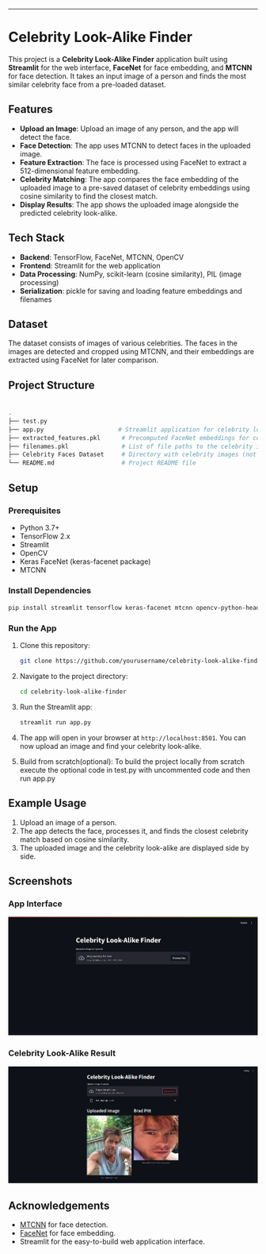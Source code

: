 
---

# Celebrity Look-Alike Finder

This project is a **Celebrity Look-Alike Finder** application built using **Streamlit** for the web interface, **FaceNet** for face embedding, and **MTCNN** for face detection. It takes an input image of a person and finds the most similar celebrity face from a pre-loaded dataset.

## Features

- **Upload an Image**: Upload an image of any person, and the app will detect the face.
- **Face Detection**: The app uses MTCNN to detect faces in the uploaded image.
- **Feature Extraction**: The face is processed using FaceNet to extract a 512-dimensional feature embedding.
- **Celebrity Matching**: The app compares the face embedding of the uploaded image to a pre-saved dataset of celebrity embeddings using cosine similarity to find the closest match.
- **Display Results**: The app shows the uploaded image alongside the predicted celebrity look-alike.

## Tech Stack

- **Backend**: TensorFlow, FaceNet, MTCNN, OpenCV
- **Frontend**: Streamlit for the web application
- **Data Processing**: NumPy, scikit-learn (cosine similarity), PIL (image processing)
- **Serialization**: pickle for saving and loading feature embeddings and filenames

## Dataset

The dataset consists of images of various celebrities. The faces in the images are detected and cropped using MTCNN, and their embeddings are extracted using FaceNet for later comparison.

## Project Structure

```bash

.
├── test.py      
├── app.py                     # Streamlit application for celebrity look-alike detection
├── extracted_features.pkl      # Precomputed FaceNet embeddings for celebrity images
├── filenames.pkl               # List of file paths to the celebrity images
├── Celebrity Faces Dataset     # Directory with celebrity images (not included in repo)
└── README.md                   # Project README file
```

## Setup

### Prerequisites

- Python 3.7+
- TensorFlow 2.x
- Streamlit
- OpenCV
- Keras FaceNet (keras-facenet package)
- MTCNN

### Install Dependencies

```bash
pip install streamlit tensorflow keras-facenet mtcnn opencv-python-headless scikit-learn
```

### Run the App

1. Clone this repository:
   ```bash
   git clone https://github.com/yourusername/celebrity-look-alike-finder.git
   ```
2. Navigate to the project directory:
   ```bash
   cd celebrity-look-alike-finder
   ```
3. Run the Streamlit app:
   ```bash
   streamlit run app.py
   ```

4. The app will open in your browser at `http://localhost:8501`. You can now upload an image and find your celebrity look-alike.

5. Build from scratch(optional): To build the project locally from scratch execute the optional code in test.py with uncommented code and then run app.py

## Example Usage

1. Upload an image of a person.
2. The app detects the face, processes it, and finds the closest celebrity match based on cosine similarity.
3. The uploaded image and the celebrity look-alike are displayed side by side.

## Screenshots

### App Interface

![App Interface](App_Interface.png)

### Celebrity Look-Alike Result

![Look-Alike Result](Working.png)

## Acknowledgements

- [MTCNN](https://github.com/ipazc/mtcnn) for face detection.
- [FaceNet](https://keras.io/examples/vision/facenet/) for face embedding.
- Streamlit for the easy-to-build web application interface.

